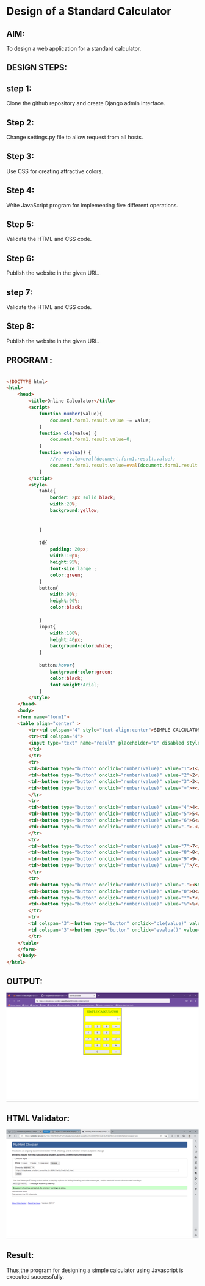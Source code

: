 # Design of a Standard Calculator

## AIM:

To design a web application for a standard calculator.

## DESIGN STEPS:
## step 1:
Clone the github repository and create Django admin interface.

## Step 2:
Change settings.py file to allow request from all hosts.

## Step 3:
Use CSS for creating attractive colors.

## Step 4:
Write JavaScript program for implementing five different operations.

## Step 5:
Validate the HTML and CSS code.

## Step 6:
Publish the website in the given URL.

## step 7:
Validate the HTML and CSS code.

## Step 8:
Publish the website in the given URL.
## PROGRAM :
```html

<!DOCTYPE html>
<html>
	<head>
		<title>Online Calculator</title>
		<script>
			function number(value){
				document.form1.result.value += value;
			}
			function cle(value) {
				document.form1.result.value=0;
			}
			function evalua() {
				//var evalu=eval(document.form1.result.value);
				document.form1.result.value=eval(document.form1.result.value);
			}
		</script>
		<style>
			table{
				border: 2px solid black;
				width:20%;
                background:yellow;
				
				
			}
			
			td{
				padding: 20px;
				width:10px;
				height:95%;
                font-size:large ;
				color:green;
			}
			button{
				width:90%;
				height:90%;
				color:black;
				
			}
			input{
				width:100%;
				height:40px;
				background-color:white;
			}
			
			button:hover{
				background-color:green;
				color:black;
				font-weight:Arial;
			}
		</style>
	</head>
	<body>
	<form name="form1">
	<table align="center" >
		<tr><td colspan="4" style="text-align:center">SIMPLE CALCULATOR</td></tr>
		<tr><td colspan="4">
		<input type="text" name="result" placeholder="0" disabled style="text-align:right"></input>
		</td>
		</tr>
		<tr>
		<td><button type="button" onclick="number(value)" value="1">1</button></td>
		<td><button type="button" onclick="number(value)" value="2">2</button></td>
		<td><button type="button" onclick="number(value)" value="3">3</button></td>
		<td><button type="button" onclick="number(value)" value="+">+</button></td>
		</tr>
		<tr>
		<td><button type="button" onclick="number(value)" value="4">4</button></td>
		<td><button type="button" onclick="number(value)" value="5">5</button></td>
		<td><button type="button" onclick="number(value)" value="6">6</button></td>
		<td><button type="button" onclick="number(value)" value="-">-</button></td>
		</tr>
		<tr>
		<td><button type="button" onclick="number(value)" value="7">7</button></td>
		<td><button type="button" onclick="number(value)" value="8">8</button></td>
		<td><button type="button" onclick="number(value)" value="9">9</button></td>
		<td><button type="button" onclick="number(value)" value="/">/</button></td>
		</tr>
		<tr>
		<td><button type="button" onclick="number(value)" value="."><strong>.</strong></button></td>
		<td><button type="button" onclick="number(value)" value="0">0</button></td>
		<td><button type="button" onclick="number(value)" value="*">*</button></td>
		<td><button type="button" onclick="number(value)" value="%">%</button></td>
		</tr>
		<tr>
		<td colspan="3"><button type="button" onclick="cle(value)" value="C">C</button></td>
		<td colspan="3"><button type="button" onclick="evalua()" value='='>= </button></td>
		</tr>
	</table>
	</form>
	</body>
</html>

```
## OUTPUT:
![](out.png)
## HTML Validator:
![](valid.png)

## Result:
Thus,the program for designing a simple calculator using Javascript is executed successfully.

